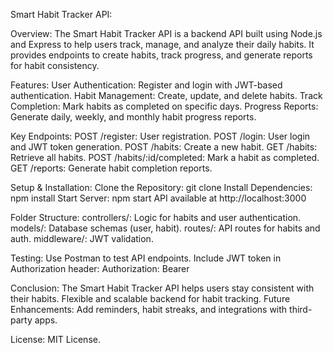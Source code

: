 Smart Habit Tracker API:

Overview:
The Smart Habit Tracker API is a backend API built using Node.js and Express to help users track, manage, and analyze their daily habits. It provides endpoints to create habits, track progress, and generate reports for habit consistency.

Features:
User Authentication: Register and login with JWT-based authentication.
Habit Management: Create, update, and delete habits.
Track Completion: Mark habits as completed on specific days.
Progress Reports: Generate daily, weekly, and monthly habit progress reports.

Key Endpoints:
POST /register: User registration.
POST /login: User login and JWT token generation.
POST /habits: Create a new habit.
GET /habits: Retrieve all habits.
POST /habits/:id/completed: Mark a habit as completed.
GET /reports: Generate habit completion reports.

Setup & Installation:
Clone the Repository: git clone <repository-url>
Install Dependencies: npm install
Start Server: npm start
API available at http://localhost:3000

Folder Structure:
controllers/: Logic for habits and user authentication.
models/: Database schemas (user, habit).
routes/: API routes for habits and auth.
middleware/: JWT validation.

Testing:
Use Postman to test API endpoints.
Include JWT token in Authorization header:
Authorization: Bearer <JWT-TOKEN>

Conclusion:
The Smart Habit Tracker API helps users stay consistent with their habits.
Flexible and scalable backend for habit tracking.
Future Enhancements: Add reminders, habit streaks, and integrations with third-party apps.

License:
MIT License.

